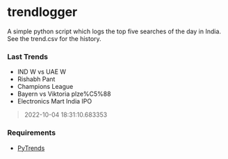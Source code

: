 # trendlogger
A simple python script which logs the top five searches of the day in India.<br>See the trend.csv for the history.<br>

<!-- Last Trends -->
### Last Trends
* IND W vs UAE W
* Rishabh Pant
* Champions League
* Bayern vs Viktoria plze%C5%88
* Electronics Mart India IPO
> 2022-10-04 18:31:10.683353

<!-- Requirements -->
### Requirements
* [PyTrends](https://github.com/dreyco676/pytrends)
